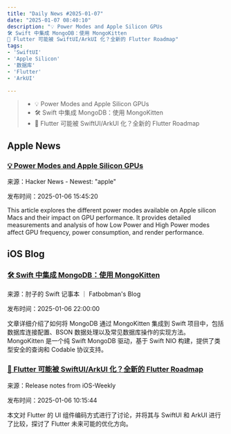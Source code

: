 ```yaml
---
title: "Daily News #2025-01-07"
date: "2025-01-07 08:40:10"
description: "💡 Power Modes and Apple Silicon GPUs
🛠️ Swift 中集成 MongoDB：使用 MongoKitten
🐢 Flutter 可能被 SwiftUI/ArkUI 化？全新的 Flutter Roadmap"
tags: 
- 'SwiftUI'
- 'Apple Silicon'
- '数据库'
- 'Flutter'
- 'ArkUI'

---
```


> - 💡 Power Modes and Apple Silicon GPUs
> - 🛠️ Swift 中集成 MongoDB：使用 MongoKitten
> - 🐢 Flutter 可能被 SwiftUI/ArkUI 化？全新的 Flutter Roadmap

## Apple News

### [💡 Power Modes and Apple Silicon GPUs](https://eclecticlight.co/2025/01/06/power-modes-and-apple-silicon-gpus/)

来源：Hacker News - Newest: "apple"

发布时间：2025-01-06 15:45:20

This article explores the different power modes available on Apple silicon Macs and their impact on GPU performance. It provides detailed measurements and analysis of how Low Power and High Power modes affect GPU frequency, power consumption, and render performance.

## iOS Blog

### [🛠️ Swift 中集成 MongoDB：使用 MongoKitten](https://fatbobman.com/zh/weekly/issue-065/)

来源：肘子的 Swift 记事本 ｜ Fatbobman's Blog

发布时间：2025-01-06 22:00:00

文章详细介绍了如何将 MongoDB 通过 MongoKitten 集成到 Swift 项目中，包括数据库连接配置、BSON 数据处理以及常见数据库操作的实现方法。MongoKitten 是一个纯 Swift MongoDB 驱动，基于 Swift NIO 构建，提供了类型安全的查询和 Codable 协议支持。

### [🐢 Flutter 可能被 SwiftUI/ArkUI 化？全新的 Flutter Roadmap](https://github.com/SwiftOldDriver/iOS-Weekly/releases/tag/%23319)

来源：Release notes from iOS-Weekly

发布时间：2025-01-06 10:15:44

本文对 Flutter 的 UI 组件编码方式进行了讨论，并将其与 SwiftUI 和 ArkUI 进行了比较，探讨了 Flutter 未来可能的优化方向。
